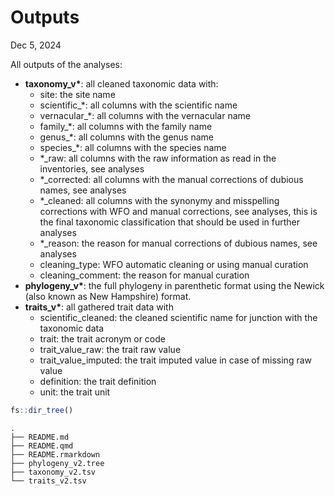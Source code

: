 # Outputs
Dec 5, 2024

All outputs of the analyses:

- **taxonomy_v\***: all cleaned taxonomic data with:
  - site: the site name
  - scientific\_\*: all columns with the scientific name
  - vernacular\_\*: all columns with the vernacular name
  - family\_\*: all columns with the family name
  - genus\_\*: all columns with the genus name
  - species\_\*: all columns with the species name
  - \*\_raw: all columns with the raw information as read in the
    inventories, see analyses
  - \*\_corrected: all columns with the manual corrections of dubious
    names, see analyses
  - \*\_cleaned: all columns with the synonymy and misspelling
    corrections with WFO and manual corrections, see analyses, this is
    the final taxonomic classification that should be used in further
    analyses
  - \*\_reason: the reason for manual corrections of dubious names, see
    analyses
  - cleaning_type: WFO automatic cleaning or using manual curation
  - cleaning_comment: the reason for manual curation
- **phylogeny_v\***: the full phylogeny in parenthetic format using the
  Newick (also known as New Hampshire) format.
- **traits_v\***: all gathered trait data with
  - scientific_cleaned: the cleaned scientific name for junction with
    the taxonomic data
  - trait: the trait acronym or code
  - trait_value_raw: the trait raw value
  - trait_value_imputed: the trait imputed value in case of missing raw
    value
  - definition: the trait definition
  - unit: the trait unit

``` r
fs::dir_tree()
```

    .
    ├── README.md
    ├── README.qmd
    ├── README.rmarkdown
    ├── phylogeny_v2.tree
    ├── taxonomy_v2.tsv
    └── traits_v2.tsv
